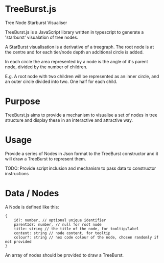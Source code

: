 TreeBurst.js
============

Tree Node Starburst Visualiser

TreeBurst.js is a JavaScript library written in typescript to generate a 'starburst' visualation of tree nodes.

A StarBurst visualisation is a derivative of a treegraph. The root node is at the centre and for each tier/node depth an additional circle is added.

In each circle the area represented by a node is the angle of it's parent node, divided by the number of children.

E.g. A root node with two children will be represented as an inner circle, and an outer circle divided into two. One half for each child.

Purpose
============

TreeBurst.js aims to provide a mechanism to visualise a set of nodes in tree structure and display these in an interactive and attractive way.

Usage
============

Provide a series of Nodes in Json format to the TreeBurst constructor and it will draw a TreeBurst to represent them.

TODO: Provide script inclusion and mechanism to pass data to constructor instructions

Data / Nodes
============

A Node is defined like this:

	{
		id?: number, // optional unique identifier
		parentId?: number, // null for root node
		title: string // the title of the node, for tooltip/label
		content: string // node content, for tooltip
		colour?: string // hex code colour of the node, chosen randomly if not provided
	}

An array of nodes should be provided to draw a TreeBurst.
